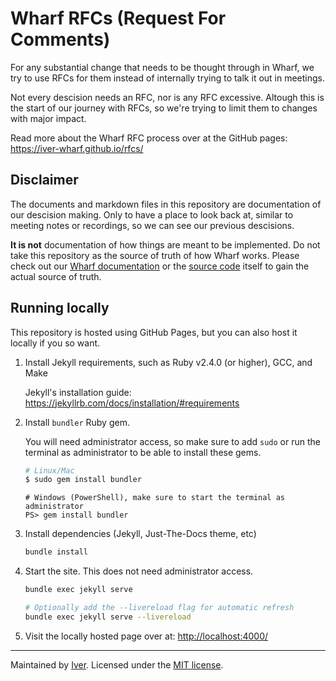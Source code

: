 # Wharf RFCs (Request For Comments)

For any substantial change that needs to be thought through in Wharf, we try to
use RFCs for them instead of internally trying to talk it out in meetings.

Not every descision needs an RFC, nor is any RFC excessive. Altough this is the
start of our journey with RFCs, so we're trying to limit them to changes with
major impact.

Read more about the Wharf RFC process over at the GitHub pages:
<https://iver-wharf.github.io/rfcs/>

## Disclaimer

The documents and markdown files in this repository are documentation of our
descision making. Only to have a place to look back at, similar to meeting
notes or recordings, so we can see our previous descisions.

**It is not** documentation of how things are meant to be implemented. Do not
take this repository as the source of truth of how Wharf works. Please check
out our [Wharf documentation](https://iver-wharf.github.io/) or the
[source code](https://github.com/iver-wharf/) itself to gain the actual source
of truth.

## Running locally

This repository is hosted using GitHub Pages, but you can also host it locally
if you so want.

1. Install Jekyll requirements, such as Ruby v2.4.0 (or higher), GCC, and Make

   Jekyll's installation guide: <https://jekyllrb.com/docs/installation/#requirements>

2. Install `bundler` Ruby gem.

   You will need administrator access, so make sure to add `sudo` or run the
   terminal as administrator to be able to install these gems.

   ```sh
   # Linux/Mac
   $ sudo gem install bundler
   ```

   ```pwsh
   # Windows (PowerShell), make sure to start the terminal as administrator
   PS> gem install bundler
   ```

3. Install dependencies (Jekyll, Just-The-Docs theme, etc)

   ```sh
   bundle install
   ```

4. Start the site. This does not need administrator access.

   ```sh
   bundle exec jekyll serve

   # Optionally add the --livereload flag for automatic refresh
   bundle exec jekyll serve --livereload
   ```

5. Visit the locally hosted page over at: <http://localhost:4000/>

---

Maintained by [Iver](https://www.iver.com/en).
Licensed under the [MIT license](./LICENSE).
